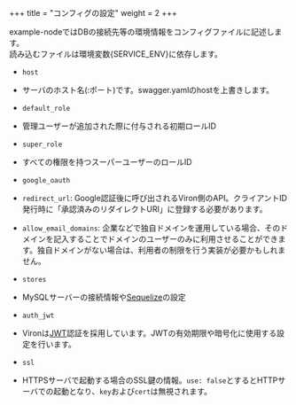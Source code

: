 +++
title = "コンフィグの設定"
weight = 2
+++

example-nodeではDBの接続先等の環境情報をコンフィグファイルに記述します。  
読み込むファイルは環境変数{SERVICE_ENV}に依存します。  

- `host`
 - サーバのホスト名(:ポート)です。swagger.yamlのhostを上書きします。

- `default_role`
 - 管理ユーザーが追加された際に付与される初期ロールID

- `super_role`
 - すべての権限を持つスーパーユーザーのロールID

- `google_oauth`
 - `redirect_url`: Google認証後に呼び出されるViron側のAPI。クライアントID発行時に「承認済みのリダイレクトURI」に登録する必要があります。
 - `allow_email_domains`: 企業などで独自ドメインを運用している場合、そのドメインを記入することでドメインのユーザーのみに利用させることができます。独自ドメインがない場合は、利用者の制限を行う実装が必要かもしれません。

- `stores`
 - MySQLサーバーの接続情報や[Sequelize](http://docs.sequelizejs.com/)の設定

- `auth_jwt`
 - Vironは[JWT](https://tools.ietf.org/html/rfc7519)認証を採用しています。JWTの有効期限や暗号化に使用する設定を行います。

- `ssl`
 - HTTPSサーバで起動する場合のSSL鍵の情報。`use: false`とするとHTTPサーバでの起動となり、`key`および`cert`は無視されます。